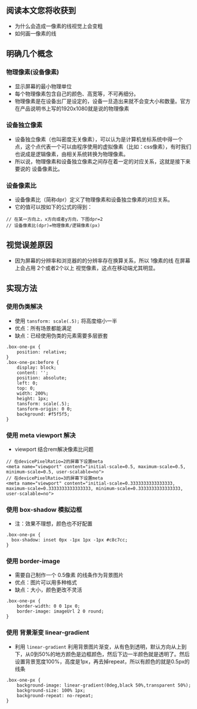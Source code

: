 ## 阅读本文您将收获到
* 为什么会造成一像素的线视觉上会变粗
* 如何画一像素的线

## 明确几个概念
### 物理像素(设备像素)
* 显示屏幕的最小物理单位
* 每个物理像素包含自己的颜色、高宽等，不可再细分。
* 物理像素是在设备出厂是设定的，设备一旦造出来就不会变大小和数量。官方在产品说明书上写的1920x1080就是说的物理像素

### 设备独立像素
* 设备独立像素（也叫密度无关像素），可以认为是计算机坐标系统中得一个点，这个点代表一个可以由程序使用的虚拟像素（比如：css像素），有时我们也说成是逻辑像素，由相关系统转换为物理像素。
* 所以说，物理像素和设备独立像素之间存在着一定的对应关系，这就是接下来要说的 设备像素比。

### 设备像素比
* 设备像素比（简称dpr）定义了物理像素和设备独立像素的对应关系。
* 它的值可以按如下的公式的得到：

```
// 在某一方向上，x方向或者y方向，下图dpr=2
// 设备像素比(dpr)=物理像素/逻辑像素(px) 
```

## 视觉误差原因
* 因为屏幕的分辨率和浏览器的的分辨率存在换算关系，所以 1像素的线 在屏幕上会占用 2个或者2个以上 视觉像素，这点在移动端尤其明显。

## 实现方法
### 使用伪类解决
* 使用 `tansform: scale(.5);` 将高度缩小一半
* 优点：所有场景都能满足
* 缺点：已经使用伪类的元素需要多层嵌套

```
.box-one-px {
	position: relative;
}
.box-one-px:before {
	display: block;
	content: '';
	position: absolute;
	left: 0;
	top: 0;
	width: 200%;
	height: 1px;
	tansform: scale(.5);
	tansform-origin: 0 0;
	background: #f5f5f5;
}
```

### 使用 meta viewport 解决
* viewport 结合rem解决像素比问题

```
// 在devicePixelRatio=2的屏幕下设置meta
<meta name="viewport" content="initial-scale=0.5, maximum-scale=0.5, minimum-scale=0.5, user-scalable=no">
// 在devicePixelRatio=3的屏幕下设置meta
<meta name="viewport" content="initial-scale=0.3333333333333333, maximum-scale=0.3333333333333333, minimum-scale=0.3333333333333333, user-scalable=no">
```

### 使用 box-shadow 模拟边框
* 注：效果不理想，颜色也不好配置

```
.box-one-px {	
  box-shadow: inset 0px -1px 1px -1px #c8c7cc;	
}
```

### 使用 border-image
* 需要自己制作一个 0.5像素 的线条作为背景图片
* 优点：图片可以用多种格式
* 缺点：大小，颜色更改不灵活

```
.box-one-px {	
    border-width: 0 0 1px 0;	
    border-image: imageUrl 2 0 round;	
}
```

### 使用 背景渐变 linear-gradient
* 利用 `linear-gradient` 利用背景图片渐变，从有色到透明，默认方向从上到下，从0到50%的地方颜色是边框颜色，然后下边一半颜色就是透明了。然后设置背景宽度100%，高度是1px，再去掉repeat，所以有颜色的就是0.5px的线条

```
.box-one-px {	
    background-image: linear-gradient(0deg,black 50%,transparent 50%);
    background-size: 100% 1px;	
    background-repeat: no-repeat;	
}
```
